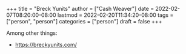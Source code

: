 +++
title = "Breck Yunits"
author = ["Cash Weaver"]
date = 2022-02-07T08:20:00-08:00
lastmod = 2022-02-20T11:34:20-08:00
tags = ["person", "person"]
categories = ["person"]
draft = false
+++

Among other things:

-   <https://breckyunits.com/>
